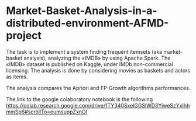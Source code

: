 # Market-Basket-Analysis-in-a-distributed-environment-AFMD-project

The task is to implement a system finding frequent itemsets (aka market-basket analysis), analyzing the «IMDB» by using Apache Spark. The «IMDB» dataset is published on Kaggle, under IMDb non-commercial licensing. The analysis is done by considering movies as baskets and actors as items.

The analysis compares the Apriori and FP-Growth algorithms performances.

The link to the google colaboratory notebook is the following https://colab.research.google.com/drive/1TY340SxelGGSlWD3YiweSzYxIhhmmSp6#scrollTo=eumsuppZxnOl
